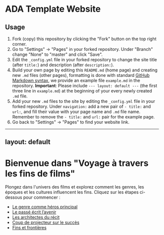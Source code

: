 # ADA Template Website
## Usage
1. Fork (copy) this repository by clicking the "Fork" button on the top right corner.
2. Go to "Settings" -> "Pages" in your forked repository. Under "Branch" change "None" to "master" and click "Save".
3. Edit the `_config.yml` file in your forked repository to change the site title (after `title:`) and description (after `description:`).
4. Build your own page by editing this `README.md` (home page) and creating new `.md` files (other pages), formatting is done with standard [GitHub Markdown syntax](https://docs.github.com/en/get-started/writing-on-github/getting-started-with-writing-and-formatting-on-github/basic-writing-and-formatting-syntax), we provide an example file `example.md` in the repository.
**Important**: Please include ```--- layout: default ---``` (the first three line in `example.md`) at the beginning of your every newly created `.md` file.
5. Add your new `.md` files to the site by editing the `_config.yml` file in your forked repository. Under `navigation:` add a new pair of `- title:` and `url:`, and fill their value with your page name and `.md` file name. Remember to remove the `- title:` and `url:` pair for the example page.
6. Go back to "Settings" -> "Pages" to find your website link.

---
layout: default
---

# Bienvenue dans "Voyage à travers les fins de films"

Plongez dans l'univers des films et explorez comment les genres, les époques et les cultures influencent les fins. Cliquez sur les étapes ci-dessous pour commencer :

- [Le genre comme héros principal](genre.md)
- [Le passé écrit l’avenir](timeline.md)
- [Les architectes du récit](directors.md)
- [Coup de projecteur sur le succès](success.md)
- [Fins et frontières](countries.md)

